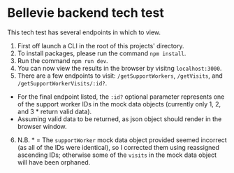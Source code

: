 # Bellevie backend tech test

This tech test has several endpoints in which to view.

1. First off launch a CLI in the root of this projects' directory.
2. To install packages, please run the command `npm install`.
3. Run the command `npm run dev`.
4. You can now view the results in the browser by visitng `localhost:3000`.
5. There are a few endpoints to visit: `/getSupportWorkers`, `/getVisits`, and `/getSupportWorkerVisits/:id?`.

-   For the final endpoint listed, the `:id?` optional parameter represents one of the support worker IDs in the mock data objects (currently only 1, 2, and 3 * return valid data).
-   Assuming valid data to be returned, as json object should render in the browser window.

6. N.B. * = The `supportWorker` mock data object provided seemed incorrect (as all of the IDs were identical), so I corrected them using reassigned ascending IDs; otherwise some of the `visits` in the mock data object will have been orphaned.
